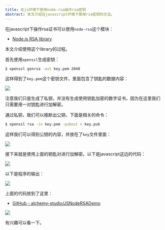```yaml
---
title: 在js环境下使用node-rsa操作rsa密钥
abstract: 本文介绍在javascript环境下使用rsa密钥的方法。
---
```




在javascript下操作rsa证书可以使用`node-rsa`这个模块：

- [Node.js RSA library](https://github.com/rzcoder/node-rsa)

本文介绍使用这个library的过程。

首先使用`openssl`生成密钥：

```bash
$ openssl genrsa -out key.pem 2048
```

这样得到了`key.pem`这个密钥文件，里面包含了钥匙的数据内容：

![](https://raw.githubusercontent.com/liweinan/blogpic2020_i/master/jan18/6FD10644-350D-486A-B68C-BD8B858428BB.png)

注意我们只是生成了私钥，并没有生成使用钥匙加密的数字证书。因为在这里我们只需要用一对钥匙进行加解密。

通过私钥，我们可以推断出公钥，下面是相关的命令：

```bash
$ openssl rsa -in key.pem -pubout > key.pub
```

这样我们可以得到公钥的内容，并放在了`key`文件里面：

![](https://raw.githubusercontent.com/liweinan/blogpic2020_i/master/jan18/F4831F03-A0CD-48D6-8878-F6A1CE8383ED.png)

接下来就是使用上面的钥匙对进行加解密。以下是javascript这边的代码：

![](https://raw.githubusercontent.com/liweinan/blogpic2020_i/master/jan18/348DCBF1-909E-4949-926B-BB9A7F285FCE.png)

以下是程序的输出：

![](https://raw.githubusercontent.com/liweinan/blogpic2020_i/master/jan18/7313810B-B02E-46F1-B039-8343A1D00C6E.png)

上面的代码放到了这里：

* [GitHub - alchemy-studio/JSNodeRSADemo](https://github.com/alchemy-studio/JSNodeRSADemo)

![](https://raw.githubusercontent.com/liweinan/blogpic2020_i/master/jan18/A0A63F30-ED99-4EFC-B7EC-9EEA50C44B5A.png)

有兴趣可以看一下。


